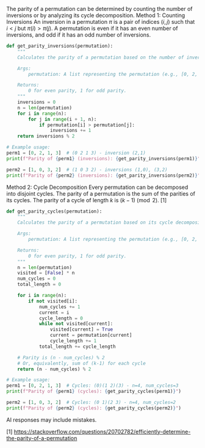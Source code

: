 The parity of a permutation can be determined by counting the number of inversions or by analyzing its cycle decomposition. 
Method 1: Counting Inversions 
An inversion in a permutation $\pi$ is a pair of indices $(i, j)$ such that $i < j$ but $\pi(i) > \pi(j)$. A permutation is even if it has an even number of inversions, and odd if it has an odd number of inversions. 
```python 
def get_parity_inversions(permutation):
    """
    Calculates the parity of a permutation based on the number of inversions.

    Args:
        permutation: A list representing the permutation (e.g., [0, 2, 1, 3] for (0 2 1 3)).

    Returns:
        0 for even parity, 1 for odd parity.
    """
    inversions = 0
    n = len(permutation)
    for i in range(n):
        for j in range(i + 1, n):
            if permutation[i] > permutation[j]:
                inversions += 1
    return inversions % 2

# Example usage:
perm1 = [0, 2, 1, 3]  # (0 2 1 3) - inversion (2,1)
print(f"Parity of {perm1} (inversions): {get_parity_inversions(perm1)}")

perm2 = [1, 0, 3, 2]  # (1 0 3 2) - inversions (1,0), (3,2)
print(f"Parity of {perm2} (inversions): {get_parity_inversions(perm2)}")
```
Method 2: Cycle Decomposition 
Every permutation can be decomposed into disjoint cycles. The parity of a permutation is the sum of the parities of its cycles. The parity of a cycle of length $k$ is $(k-1) \pmod 2$. [1]  
```python 
def get_parity_cycles(permutation):
    """
    Calculates the parity of a permutation based on its cycle decomposition.

    Args:
        permutation: A list representing the permutation (e.g., [0, 2, 1, 3] for (0 2 1 3)).

    Returns:
        0 for even parity, 1 for odd parity.
    """
    n = len(permutation)
    visited = [False] * n
    num_cycles = 0
    total_length = 0

    for i in range(n):
        if not visited[i]:
            num_cycles += 1
            current = i
            cycle_length = 0
            while not visited[current]:
                visited[current] = True
                current = permutation[current]
                cycle_length += 1
            total_length += cycle_length

    # Parity is (n - num_cycles) % 2
    # Or, equivalently, sum of (k-1) for each cycle
    return (n - num_cycles) % 2

# Example usage:
perm1 = [0, 2, 1, 3]  # Cycles: (0)(1 2)(3) - n=4, num_cycles=3
print(f"Parity of {perm1} (cycles): {get_parity_cycles(perm1)}")

perm2 = [1, 0, 3, 2]  # Cycles: (0 1)(2 3) - n=4, num_cycles=2
print(f"Parity of {perm2} (cycles): {get_parity_cycles(perm2)}")
```
AI responses may include mistakes.

[1] https://stackoverflow.com/questions/20702782/efficiently-determine-the-parity-of-a-permutation
